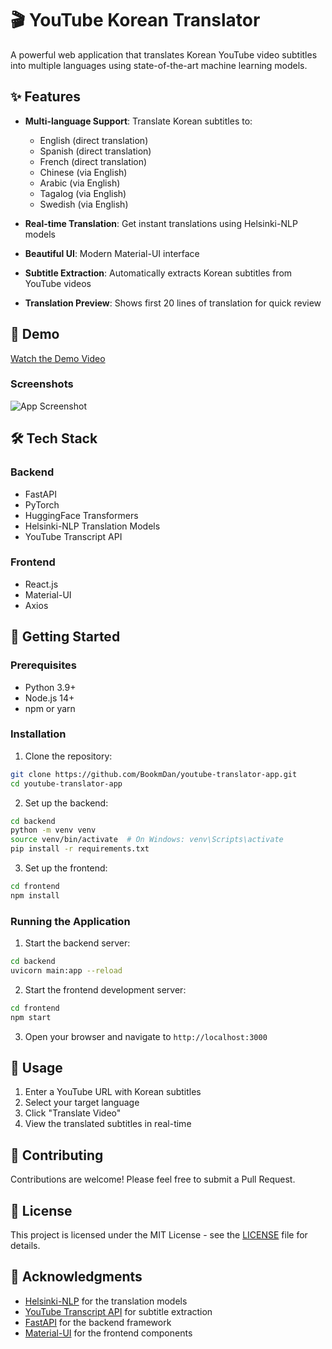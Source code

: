 # 🎬 YouTube Korean Translator

A powerful web application that translates Korean YouTube video subtitles into multiple languages using state-of-the-art machine learning models.

## ✨ Features

- **Multi-language Support**: Translate Korean subtitles to:
  - English (direct translation)
  - Spanish (direct translation)
  - French (direct translation)
  - Chinese (via English)
  - Arabic (via English)
  - Tagalog (via English)
  - Swedish (via English)

- **Real-time Translation**: Get instant translations using Helsinki-NLP models
- **Beautiful UI**: Modern Material-UI interface
- **Subtitle Extraction**: Automatically extracts Korean subtitles from YouTube videos
- **Translation Preview**: Shows first 20 lines of translation for quick review

## 🎥 Demo

[Watch the Demo Video](https://www.youtube.com/watch?v=YOUR_DEMO_VIDEO_ID)

### Screenshots
![App Screenshot](assets/youtube-translator-cover.png)

## 🛠️ Tech Stack

### Backend
- FastAPI
- PyTorch
- HuggingFace Transformers
- Helsinki-NLP Translation Models
- YouTube Transcript API

### Frontend
- React.js
- Material-UI
- Axios

## 🚀 Getting Started

### Prerequisites
- Python 3.9+
- Node.js 14+
- npm or yarn

### Installation

1. Clone the repository:
```bash
git clone https://github.com/BookmDan/youtube-translator-app.git
cd youtube-translator-app
```

2. Set up the backend:
```bash
cd backend
python -m venv venv
source venv/bin/activate  # On Windows: venv\Scripts\activate
pip install -r requirements.txt
```

3. Set up the frontend:
```bash
cd frontend
npm install
```

### Running the Application

1. Start the backend server:
```bash
cd backend
uvicorn main:app --reload
```

2. Start the frontend development server:
```bash
cd frontend
npm start
```

3. Open your browser and navigate to `http://localhost:3000`

## 📝 Usage

1. Enter a YouTube URL with Korean subtitles
2. Select your target language
3. Click "Translate Video"
4. View the translated subtitles in real-time

## 🤝 Contributing

Contributions are welcome! Please feel free to submit a Pull Request.

## 📄 License

This project is licensed under the MIT License - see the [LICENSE](LICENSE) file for details.

## 🙏 Acknowledgments

- [Helsinki-NLP](https://huggingface.co/Helsinki-NLP) for the translation models
- [YouTube Transcript API](https://github.com/jdepoix/youtube-transcript-api) for subtitle extraction
- [FastAPI](https://fastapi.tiangolo.com/) for the backend framework
- [Material-UI](https://mui.com/) for the frontend components

